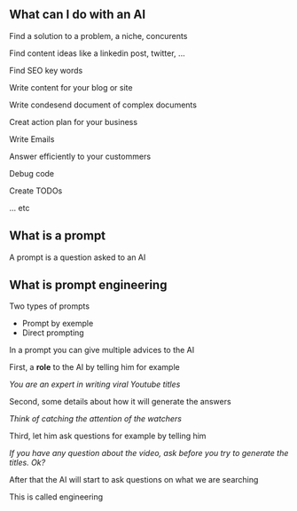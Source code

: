 ## What can I do with an AI

Find a solution to a problem, a niche, concurents

Find content ideas  like a linkedin post, twitter, ...

Find SEO key words

Write content for your blog or site

Write condesend document of complex documents

Creat action plan for your business

Write Emails

Answer efficiently to your custommers

Debug code

Create TODOs

... etc

## What is a prompt 

A prompt is a question asked to an AI

## What is prompt engineering

Two types of prompts

* Prompt by exemple
* Direct prompting

In a prompt you can give multiple advices to the AI

First, a **role** to the AI by telling him for example 

*You are an expert in writing viral Youtube titles*


Second, some details about how it will generate the answers

*Think of catching the attention of the watchers*

Third, let him ask questions for example by telling him

*If you have any question about the video, ask before you try to generate the titles. Ok?*

After that the AI will start to ask questions on what we are searching

This is called engineering

